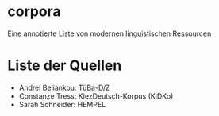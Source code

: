 # corpora
Eine annotierte Liste von modernen linguistischen Ressourcen

# Liste der Quellen
 - Andrei Beliankou: TüBa-D/Z
 - Constanze Tress: KiezDeutsch-Korpus (KiDKo)
 - Sarah Schneider: HEMPEL
